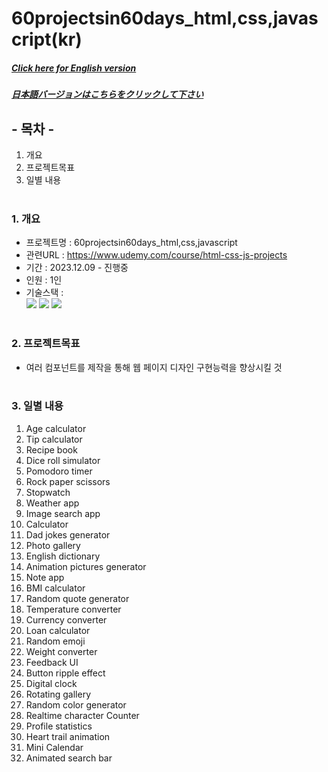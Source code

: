# 60projectsin60days_html,css,javascript(kr)

##### [Click here for English version](README_EN.md)

##### [日本語バージョンはこちらをクリックして下さい](README_JP.md)

## - 목차 -

1. 개요
2. 프로젝트목표
3. 일별 내용
   </br>
   </br>

### 1. 개요

- 프로젝트명 : 60projectsin60days_html,css,javascript
- 관련URL : https://www.udemy.com/course/html-css-js-projects
- 기간 : 2023.12.09 - 진행중
- 인원 : 1인
- 기술스택 : </br>
  <img src="https://img.shields.io/badge/HTML5-E34F26?style=for-the-badge&logo=HTML5&logoColor=white">
  <img src="https://img.shields.io/badge/CSS3-1572B6?style=for-the-badge&logo=CSS3&logoColor=white">
  <img src="https://img.shields.io/badge/Javascript-F7DF1E?style=for-the-badge&logo=Javascript&logoColor=white">
  </br>
  </br>

### 2. 프로젝트목표

- 여러 컴포넌트를 제작을 통해 웹 페이지 디자인 구현능력을 향상시킬 것
  </br>
  </br>

### 3. 일별 내용

1. Age calculator
2. Tip calculator
3. Recipe book
4. Dice roll simulator
5. Pomodoro timer
6. Rock paper scissors
7. Stopwatch
8. Weather app
9. Image search app
10. Calculator
11. Dad jokes generator
12. Photo gallery
13. English dictionary
14. Animation pictures generator
15. Note app
16. BMI calculator
17. Random quote generator
18. Temperature converter
19. Currency converter
20. Loan calculator
21. Random emoji
22. Weight converter
23. Feedback UI
24. Button ripple effect
25. Digital clock
26. Rotating gallery
27. Random color generator
28. Realtime character Counter
29. Profile statistics
30. Heart trail animation
31. Mini Calendar
32. Animated search bar
